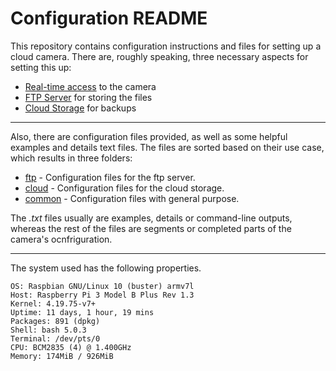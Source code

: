 # Configuration README

This repository contains configuration instructions and files for setting up a cloud camera.
There are, roughly speaking, three necessary aspects for setting this up:

* [Real-time access](README_Realtime.md) to the camera
* [FTP Server](README_FTP.md) for storing the files
* [Cloud Storage](README_Cloud.md) for backups

---

Also, there are configuration files provided, as well as some helpful examples and details text files.
The files are sorted based on their use case, which results in three folders:

* [ftp](ftp) - Configuration files for the ftp server.
* [cloud](cloud) - Configuration files for the cloud storage.
* [common](common) - Configuration files with general purpose.

The *.txt* files usually are examples, details or command-line outputs, 
whereas the rest of the files are segments or completed parts of the camera's ocnfriguration.

---

The system used has the following properties.

```
OS: Raspbian GNU/Linux 10 (buster) armv7l
Host: Raspberry Pi 3 Model B Plus Rev 1.3
Kernel: 4.19.75-v7+
Uptime: 11 days, 1 hour, 19 mins
Packages: 891 (dpkg)
Shell: bash 5.0.3
Terminal: /dev/pts/0
CPU: BCM2835 (4) @ 1.400GHz
Memory: 174MiB / 926MiB
```
